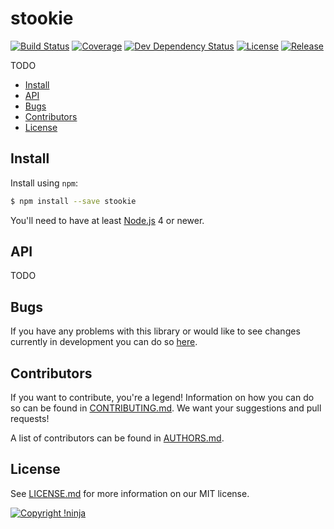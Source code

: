 # stookie

[![Build Status](https://img.shields.io/travis/NotNinja/stookie/develop.svg?style=flat-square)](https://travis-ci.org/NotNinja/stookie)
[![Coverage](https://img.shields.io/codecov/c/github/NotNinja/stookie/develop.svg?style=flat-square)](https://codecov.io/gh/NotNinja/stookie)
[![Dev Dependency Status](https://img.shields.io/david/dev/NotNinja/stookie.svg?style=flat-square)](https://david-dm.org/NotNinja/stookie?type=dev)
[![License](https://img.shields.io/npm/l/stookie.svg?style=flat-square)](https://github.com/NotNinja/stookie/blob/master/LICENSE.md)
[![Release](https://img.shields.io/npm/v/stookie.svg?style=flat-square)](https://www.npmjs.com/package/stookie)

TODO

* [Install](#install)
* [API](#api)
* [Bugs](#bugs)
* [Contributors](#contributors)
* [License](#license)

## Install

Install using `npm`:

``` bash
$ npm install --save stookie
```

You'll need to have at least [Node.js](https://nodejs.org) 4 or newer.

## API

TODO

## Bugs

If you have any problems with this library or would like to see changes currently in development you can do so
[here](https://github.com/NotNinja/stookie/issues).

## Contributors

If you want to contribute, you're a legend! Information on how you can do so can be found in
[CONTRIBUTING.md](https://github.com/NotNinja/stookie/blob/master/CONTRIBUTING.md). We want your suggestions and pull
requests!

A list of contributors can be found in [AUTHORS.md](https://github.com/NotNinja/stookie/blob/master/AUTHORS.md).

## License

See [LICENSE.md](https://github.com/NotNinja/stookie/raw/master/LICENSE.md) for more information on our MIT license.

[![Copyright !ninja](https://cdn.rawgit.com/NotNinja/branding/master/assets/copyright/base/not-ninja-copyright-186x25.png)](https://not.ninja)
